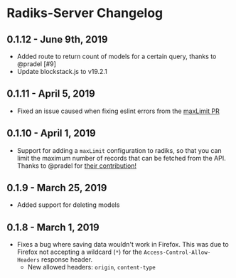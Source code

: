 # Radiks-Server Changelog

## 0.1.12 - June 9th, 2019

- Added route to return count of models for a certain query, thanks to @pradel [#9]
- Update blockstack.js to v19.2.1

## 0.1.11 - April 5, 2019

- Fixed an issue caused when fixing eslint errors from the [maxLimit PR](https://github.com/blockstack-radiks/radiks-server/pull/5)

## 0.1.10 - April 1, 2019

- Support for adding a `maxLimit` configuration to radiks, so that you can limit the maximum number of records that can be fetched from the API. Thanks to @pradel for [their contribution!](https://github.com/blockstack-radiks/radiks-server/pull/5)

## 0.1.9 - March 25, 2019

- Added support for deleting models

## 0.1.8 - March 1, 2019

- Fixes a bug where saving data wouldn't work in Firefox. This was due to Firefox not accepting a wildcard (`*`) for the `Access-Control-Allow-Headers` response header.
  - New allowed headers: `origin`, `content-type`
